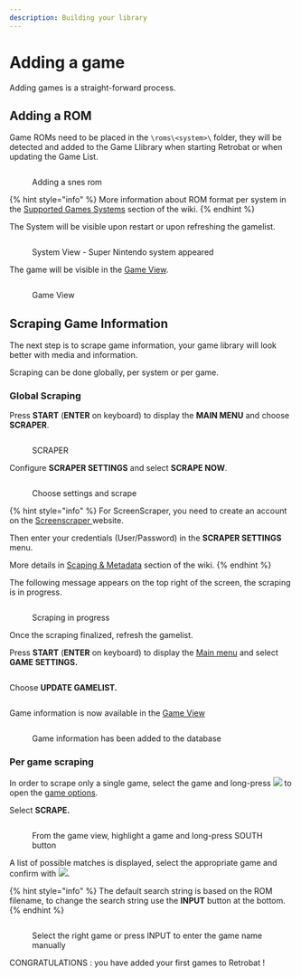 ```yaml
---
description: Building your library
---
```


# Adding a game

Adding games is a straight-forward process.

## Adding a ROM

Game ROMs need to be placed in the `\roms\<system>\` folder, they will be detected and added to the Game Llibrary when starting Retrobat or when updating the Game List.

<div align="left">

<figure><img src="https://i.imgur.com/ayxotgu.png" alt=""><figcaption><p>Adding a snes rom</p></figcaption></figure>

</div>

{% hint style="info" %}
More information about ROM format per system in the [Supported Games Systems](../supported-game-systems/) section of the wiki.
{% endhint %}

The System will be visible upon restart or upon refreshing the gamelist.

<div align="left">

<figure><img src="https://i.imgur.com/8yZ6Dll.png" alt=""><figcaption><p>System View - Super Nintendo system appeared</p></figcaption></figure>

</div>

The game will be visible in the [Game View](../navigation/system-view-and-game-view.md#game-view).

<div align="left">

<figure><img src="https://i.imgur.com/pvbhxaB.png" alt=""><figcaption><p>Game View</p></figcaption></figure>

</div>

## Scraping Game Information

The next step is to scrape game information, your game library will look better with media and information.

Scraping can be done globally, per system or per game.

### Global Scraping

Press **START** (**ENTER** on keyboard) to display the **MAIN MENU** and choose **SCRAPER**.

<div align="left">

<figure><img src="https://i.imgur.com/sentTnp.png" alt=""><figcaption><p>SCRAPER</p></figcaption></figure>

</div>

Configure **SCRAPER SETTINGS** and select **SCRAPE NOW**.

<div align="left">

<figure><img src="https://i.imgur.com/7k0IPHA.png" alt=""><figcaption><p>Choose settings and scrape</p></figcaption></figure>

</div>

{% hint style="info" %}
For ScreenScraper, you need to create an account on the [Screenscraper ](https://www.screenscraper.fr/)website.&#x20;

Then enter your credentials (User/Password) in the **SCRAPER SETTINGS** menu.

More details in [Scaping & Metadata](../advanced-features/scraping-and-metadata.md) section of the wiki.
{% endhint %}

The following message appears on the top right of the screen, the scraping is in progress.

<div align="left">

<figure><img src="https://i.imgur.com/7WXE0GL.png" alt=""><figcaption><p>Scraping in progress</p></figcaption></figure>

</div>

Once the scraping finalized, refresh the gamelist.

Press **START** (**ENTER** on keyboard) to display the [Main menu](../navigation/main-menu.md) and select **GAME SETTINGS.**

<div align="left">

<figure><img src="https://i.imgur.com/X1sumBQ.png" alt=""><figcaption></figcaption></figure>

</div>

Choose **UPDATE GAMELIST.**

<div align="left">

<figure><img src="https://i.imgur.com/B9beKo6.png" alt=""><figcaption></figcaption></figure>

</div>

Game information is now available in the [Game View](../navigation/system-view-and-game-view.md#game-view)

<div align="left">

<figure><img src="https://i.imgur.com/hJOODzs.png" alt=""><figcaption><p>Game information has been added to the database</p></figcaption></figure>

</div>

### Per game scraping

In order to scrape only a single game, select the game and long-press ![](<../.gitbook/assets/image (1) (2) (1).png>) to open the [game options](../navigation/game-options.md).&#x20;

Select **SCRAPE.**

<figure><img src="https://i.imgur.com/gjGEejQ.png" alt=""><figcaption><p>From the game view, highlight a game and long-press SOUTH button</p></figcaption></figure>

A list of possible matches is displayed, select the appropriate game and confirm with ![](<../.gitbook/assets/image (1) (2) (1).png>).

{% hint style="info" %}
The default search string is based on the ROM filename, to change the search string use the **INPUT** button at the bottom.
{% endhint %}

<div align="left">

<figure><img src="https://i.imgur.com/iwdzJqF.png" alt=""><figcaption><p>Select the right game or press INPUT to enter the game name manually</p></figcaption></figure>

</div>

CONGRATULATIONS : you have added your first games to Retrobat !

